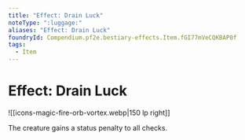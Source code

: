 ```yaml
---
title: "Effect: Drain Luck"
noteType: ":luggage:"
aliases: "Effect: Drain Luck"
foundryId: Compendium.pf2e.bestiary-effects.Item.fGI77mVeCQKBAP0f
tags:
  - Item
---
```


# Effect: Drain Luck
![[icons-magic-fire-orb-vortex.webp|150 lp right]]

The creature gains a status penalty to all checks.
